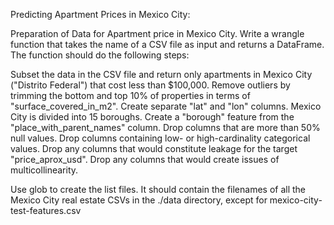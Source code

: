 Predicting Apartment Prices in Mexico City:

Preparation of Data for Apartment price in Mexico City.
Write a wrangle function that takes the name of a CSV file as input and returns a DataFrame. The function should do the following steps:

Subset the data in the CSV file and return only apartments in Mexico City ("Distrito Federal") that cost less than $100,000.
Remove outliers by trimming the bottom and top 10% of properties in terms of "surface_covered_in_m2".
Create separate "lat" and "lon" columns.
Mexico City is divided into 15 boroughs. Create a "borough" feature from the "place_with_parent_names" column.
Drop columns that are more than 50% null values.
Drop columns containing low- or high-cardinality categorical values.
Drop any columns that would constitute leakage for the target "price_aprox_usd".
Drop any columns that would create issues of multicollinearity.



Use glob to create the list files. It should contain the filenames of all the Mexico City real estate CSVs in the ./data directory, except for mexico-city-test-features.csv

